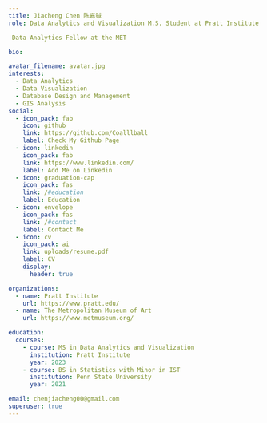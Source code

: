```yaml
---
title: Jiacheng Chen 陈嘉铖
role: Data Analytics and Visualization M.S. Student at Pratt Institute \

 Data Analytics Fellow at the MET

bio: 

avatar_filename: avatar.jpg
interests:
  - Data Analytics
  - Data Visualization
  - Database Design and Management
  - GIS Analysis
social:
  - icon_pack: fab
    icon: github
    link: https://github.com/Coalllball
    label: Check My Github Page
  - icon: linkedin
    icon_pack: fab
    link: https://www.linkedin.com/
    label: Add Me on Linkedin
  - icon: graduation-cap
    icon_pack: fas
    link: /#education
    label: Education
  - icon: envelope
    icon_pack: fas
    link: /#contact
    label: Contact Me
  - icon: cv
    icon_pack: ai
    link: uploads/resume.pdf
    label: CV
    display:
      header: true

organizations:
  - name: Pratt Institute
    url: https://www.pratt.edu/
  - name: The Metropolitan Museum of Art
    url: https://www.metmuseum.org/

education:
  courses:
    - course: MS in Data Analytics and Visualization
      institution: Pratt Institute
      year: 2023
    - course: BS in Statistics with Minor in IST
      institution: Penn State University
      year: 2021

email: chenjiacheng00@gmail.com
superuser: true
---
```


